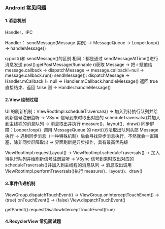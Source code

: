 ### Android 常见问题

#### 1.消息机制

Handler，IPC

Handler： sendMessage(Message 实例) -> MessageQueue -> Looper.loop() -> handleMessage()

q:post()和 sendMessage()的区别
相同：都是通过 sendMessageAtTime()进行消息发送
post():getPostMessage(Runnable r)获取 Message -> 把 r 赋值给 message.callback -> dispatchMessage -> message.callback!=null -> message.callback.run()
sendMessage(): dispatchMessage -> Handler.mCallback != null -> Handler.mCallback.handleMessage() 返回 true 直接结束、返回 false 则 -> Handler.handleMessage()

#### 2.View 绘制过程

UI 的刷新机制：ViewRootImpl.scheduleTraversals() -> 加入到待执行队列并给刷新信号注册监听 -> VSync 信号到来时取出对应的 scheduleTraversals()并加入到主线程的消息队列 -> 消息取出并执行 measure()、layout()、draw()
同步屏障：Looper.loop()  调用 MessageQueue 的 next()方法取出队列头部 Message 执行 -> 遇到同步消息（一种特殊机制）后会寻找异步消息执行，不然就会一直阻塞，除非同步屏障取出 -> 界面刷新是异步操作，具有最高优先级

ViewRootImpl.requestLayout() -> ViewRootImpl.scheduleTraversals() -> 加入待执行队列并给刷新信号注册监听 -> VSync 信号到来时取出对应的 scheduleTraversals()并加入到主线程的消息队列 -> 消息取出调用 ViewRootImpl.performTraversals()执行 measure()、layout()、draw()

#### 3.事件传递机制

ViewGroup.dispatchTouchEvent() -> ViewGroup.onInterceptTouchEvent() -> (true) onTouchEvent()
-> (false) View.dispatchTouchEvent()

getParent().requestDisallowInterceptTouchEvent(true)

#### 4.RecyclerView 常见面试题
